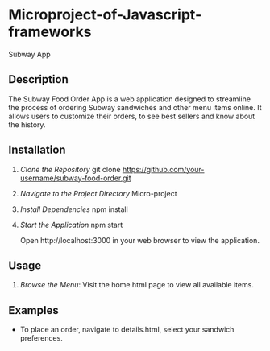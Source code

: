 # Microproject-of-Javascript-frameworks
Subway App
## Description
The Subway Food Order App is a web application designed to streamline the process of ordering Subway sandwiches and other menu items online. It allows users to customize their orders, to see best sellers and know about the history.



## Installation
1. *Clone the Repository*
    git clone https://github.com/your-username/subway-food-order.git
    
2. *Navigate to the Project Directory*
   Micro-project
    
3. *Install Dependencies*
    npm install
    
4. *Start the Application*
    npm start
    
   Open http://localhost:3000 in your web browser to view the application.

## Usage
1. *Browse the Menu*: Visit the home.html page to view all available items.


## Examples
- To place an order, navigate to details.html, select your sandwich preferences.

